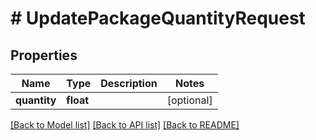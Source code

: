 # # UpdatePackageQuantityRequest

## Properties

Name | Type | Description | Notes
------------ | ------------- | ------------- | -------------
**quantity** | **float** |  | [optional]

[[Back to Model list]](../../README.md#models) [[Back to API list]](../../README.md#endpoints) [[Back to README]](../../README.md)
